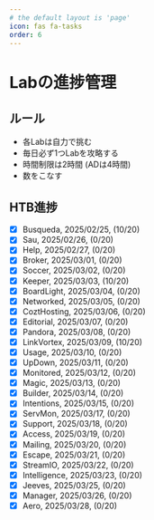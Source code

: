 ```yaml
---
# the default layout is 'page'
icon: fas fa-tasks
order: 6
---
```


# Labの進捗管理

## ルール

- 各Labは自力で挑む
- 毎日必ず1つLabを攻略する
- 時間制限は2時間 (ADは4時間)
- 数をこなす

## HTB進捗

- [x]  Busqueda, 2025/02/25, (10/20)
- [x]  Sau, 2025/02/26, (0/20)
- [x]  Help, 2025/02/27, (0/20)
- [x]  Broker, 2025/03/01, (0/20)
- [x]  Soccer, 2025/03/02, (0/20)
- [x]  Keeper, 2025/03/03, (10/20)
- [x]  BoardLight, 2025/03/04, (0/20)
- [x]  Networked, 2025/03/05, (0/20)
- [x]  CoztHosting, 2025/03/06, (0/20)
- [x]  Editorial, 2025/03/07, (0/20)
- [x]  Pandora, 2025/03/08, (0/20)
- [x]  LinkVortex, 2025/03/09, (10/20)
- [x]  Usage, 2025/03/10, (0/20)
- [x]  UpDown, 2025/03/11, (0/20)
- [x]  Monitored, 2025/03/12, (0/20)
- [x]  Magic, 2025/03/13, (0/20)
- [x]  Builder, 2025/03/14, (0/20)
- [x]  Intentions, 2025/03/15, (0/20)
- [x]  ServMon, 2025/03/17, (0/20)
- [x]  Support, 2025/03/18, (0/20)
- [x]  Access, 2025/03/19, (0/20)
- [x]  Mailing, 2025/03/20, (0/20)
- [x]  Escape, 2025/03/21, (0/20)
- [x]  StreamIO, 2025/03/22, (0/20)
- [x]  Intelligence, 2025/03/23, (0/20)
- [x]  Jeeves, 2025/03/25, (0/20)
- [x]  Manager, 2025/03/26, (0/20)
- [x]  Aero, 2025/03/28, (0/20)